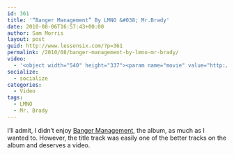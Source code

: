 ```yaml
---
id: 361
title: '“Banger Management” By LMNO &#038; Mr.Brady'
date: 2010-08-06T16:57:43+00:00
author: Sam Morris
layout: post
guid: http://www.lessonsix.com/?p=361
permalink: /2010/08/banger-management-by-lmno-mr-brady/
video:
  - '<object width="540" height="337"><param name="movie" value="http://www.youtube.com/v/sjUc4NzHcvw?fs=1&hl=en_GB"></param><param name="allowFullScreen" value="true"></param><param name="allowscriptaccess" value="always"></param><embed src="http://www.youtube.com/v/sjUc4NzHcvw?fs=1&hl=en_GB" type="application/x-shockwave-flash" width="540" height="337" allowscriptaccess="always" allowfullscreen="true"></embed></object>'
socialize:
  - socialize
categories:
  - Video
tags:
  - LMNO
  - Mr. Brady
---
```

I&#8217;ll admit, I didn&#8217;t enjoy [Banger Management](http://www.lessonsix.com/2010/07/review-lmno-mr-bradys-banger-management/), the album, as much as I wanted to. However, the title track was easily one of the better tracks on the album and deserves a video.
